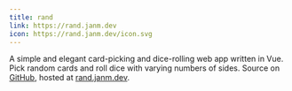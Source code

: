 ```yaml
---
title: rand
link: https://rand.janm.dev
icon: https://rand.janm.dev/icon.svg
---
```


A simple and elegant card-picking and dice-rolling web app written in Vue. Pick random cards and roll dice with varying numbers of sides. Source on [GitHub](https://github.com/janm-dev/rand), hosted at [rand.janm.dev](https://rand.janm.dev).
